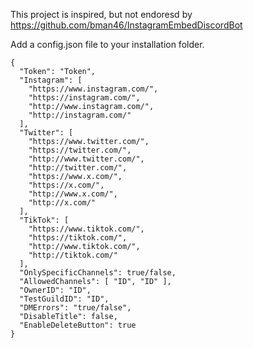 This project is inspired, but not endoresd by https://github.com/bman46/InstagramEmbedDiscordBot

Add a config.json file to your installation folder.
```
{
  "Token": "Token",
  "Instagram": [
    "https://www.instagram.com/",
    "https://instagram.com/",
    "http://www.instagram.com/",
    "http://instagram.com/"
  ],
  "Twitter": [
    "https://www.twitter.com/",
    "https://twitter.com/",
    "http://www.twitter.com/",
    "http://twitter.com/",
    "https://www.x.com/",
    "https://x.com/",
    "http://www.x.com/",
    "http://x.com/"
  ],
  "TikTok": [
    "https://www.tiktok.com/",
    "https://tiktok.com/",
    "http://www.tiktok.com/",
    "http://tiktok.com/"
  ],
  "OnlySpecificChannels": true/false,
  "AllowedChannels": [ "ID", "ID" ],
  "OwnerID": "ID",
  "TestGuildID": "ID",
  "DMErrors": "true/false",
  "DisableTitle": false,
  "EnableDeleteButton": true
}
```

